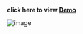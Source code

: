 
<strong>click here to view  <a href="https://maheshsangeet.github.io/responsive-single-page/" > Demo</a></strong>


![image](https://user-images.githubusercontent.com/74812363/117651486-9f017c80-b1af-11eb-98c6-d821927b3994.png)



